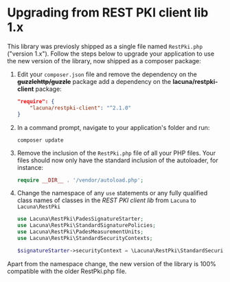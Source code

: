 Upgrading from REST PKI client lib 1.x
======================================

This library was previosly shipped as a single file named `RestPki.php` ("version 1.x"). Follow the steps below
to upgrade your application to use the new version of the library, now shipped as a composer package:

1. Edit your `composer.json` file and remove the dependency on the ~~**guzzlehttp/guzzle**~~ package add a dependency on
   the **lacuna/restpki-client** package:

	```json
	"require": {
		"lacuna/restpki-client": "^2.1.0"
	}
	```

2. In a command prompt, navigate to your application's folder and run:

	```shell
	composer update
	```
	
3. Remove the inclusion of the `RestPki.php` file of all your PHP files. Your files should now only
   have the standard inclusion of the autoloader, for instance:
   
	```PHP
	require __DIR__ . '/vendor/autoload.php';
	```
   
4. Change the namespace of any `use` statements or any fully qualified class names of classes in the
   *REST PKI client lib* from `Lacuna` to `Lacuna\RestPki`
   
	```php
	use Lacuna\RestPki\PadesSignatureStarter;
	use Lacuna\RestPki\StandardSignaturePolicies;
	use Lacuna\RestPki\PadesMeasurementUnits;
	use Lacuna\RestPki\StandardSecurityContexts;
	```
	
	```php
	$signatureStarter->securityContext = \Lacuna\RestPki\StandardSecurityContexts::PKI_BRAZIL;
	```

Apart from the namespace change, the new version of the library is 100% compatible with the older RestPki.php file.
